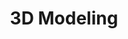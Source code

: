 ﻿---
title: 3D Modeling
type: docs
weight: 70
url: /tr/net/3d-modeling/
description: Aspose.3D for .NET modelinde yaklaşık 3D modellemesi.
---
